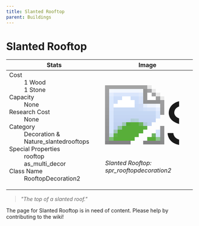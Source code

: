 ```yaml
---
title: Slanted Rooftop
parent: Buildings
---
```

# Slanted Rooftop

[//]: # (Pre-generated content)
<table><thead><tr><th>Stats</th><th>Image</th></tr></thead><tbody><tr><td><dl><dt>Cost</dt><dd>1 Wood<br>1 Stone</dd><dt>Capacity</dt><dd>None</dd><dt>Research Cost</dt><dd>None</dd><dt>Category</dt><dd>Decoration & Nature_slantedrooftops</dd><dt>Special Properties</dt><dd>rooftop<br>as_multi_decor</dd><dt>Class Name</dt><dd>RooftopDecoration2</dd></dl></td><td><style>.building-image {width: 200px;height: 200px;overflow: hidden;position: relative;}.building-image img {image-rendering: pixelated;object-fit: none;transform: scale(10);transform-origin: left top;position: absolute;left: 0;top: 0;}</style><div class="building-image"><img style="object-position: -596px -131px;" src="https://tfe2-wiki.github.io/assets/sprites.png" alt="Slanted Rooftop Back"><img style="object-position: -574px -131px;" src="https://tfe2-wiki.github.io/assets/sprites.png" alt="Slanted Rooftop"></div><i>Slanted Rooftop: spr_rooftopdecoration2</i></td></tr></tbody></table><blockquote><i>"The top of a slanted roof."</i></blockquote>

The page for Slanted Rooftop is in need of content. Please help by contributing to the wiki!
